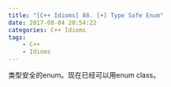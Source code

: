 ```yaml
---
title: "[C++ Idioms] 88. [+] Type Safe Enum"
date: 2017-08-04 20:54:22
categories: C++ Idioms
tags:
    - C++
    - Idioms
---
```

类型安全的enum。<!--more-->现在已经可以用enum class。